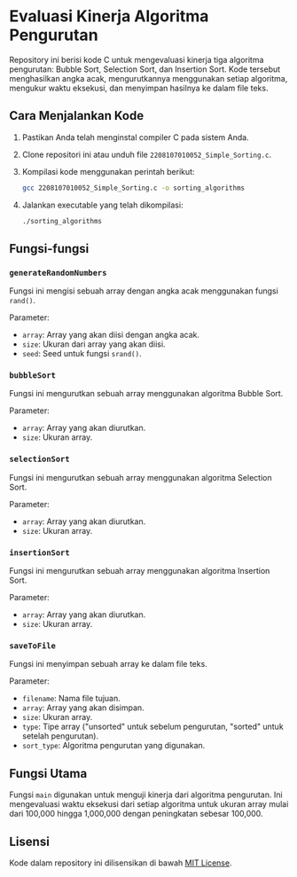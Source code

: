 # Evaluasi Kinerja Algoritma Pengurutan

Repository ini berisi kode C untuk mengevaluasi kinerja tiga algoritma pengurutan: Bubble Sort, Selection Sort, dan Insertion Sort. Kode tersebut menghasilkan angka acak, mengurutkannya menggunakan setiap algoritma, mengukur waktu eksekusi, dan menyimpan hasilnya ke dalam file teks.

## Cara Menjalankan Kode

1. Pastikan Anda telah menginstal compiler C pada sistem Anda.
2. Clone repositori ini atau unduh file `2208107010052_Simple_Sorting.c`.
3. Kompilasi kode menggunakan perintah berikut:

   ```bash
   gcc 2208107010052_Simple_Sorting.c -o sorting_algorithms
   ```

4. Jalankan executable yang telah dikompilasi:

   ```bash
   ./sorting_algorithms
   ```

## Fungsi-fungsi

### `generateRandomNumbers`

Fungsi ini mengisi sebuah array dengan angka acak menggunakan fungsi `rand()`.

Parameter:

- `array`: Array yang akan diisi dengan angka acak.
- `size`: Ukuran dari array yang akan diisi.
- `seed`: Seed untuk fungsi `srand()`.

### `bubbleSort`

Fungsi ini mengurutkan sebuah array menggunakan algoritma Bubble Sort.

Parameter:

- `array`: Array yang akan diurutkan.
- `size`: Ukuran array.

### `selectionSort`

Fungsi ini mengurutkan sebuah array menggunakan algoritma Selection Sort.

Parameter:

- `array`: Array yang akan diurutkan.
- `size`: Ukuran array.

### `insertionSort`

Fungsi ini mengurutkan sebuah array menggunakan algoritma Insertion Sort.

Parameter:

- `array`: Array yang akan diurutkan.
- `size`: Ukuran array.

### `saveToFile`

Fungsi ini menyimpan sebuah array ke dalam file teks.

Parameter:

- `filename`: Nama file tujuan.
- `array`: Array yang akan disimpan.
- `size`: Ukuran array.
- `type`: Tipe array ("unsorted" untuk sebelum pengurutan, "sorted" untuk setelah pengurutan).
- `sort_type`: Algoritma pengurutan yang digunakan.

## Fungsi Utama

Fungsi `main` digunakan untuk menguji kinerja dari algoritma pengurutan. Ini mengevaluasi waktu eksekusi dari setiap algoritma untuk ukuran array mulai dari 100,000 hingga 1,000,000 dengan peningkatan sebesar 100,000.

## Lisensi

Kode dalam repository ini dilisensikan di bawah [MIT License](LICENSE).
